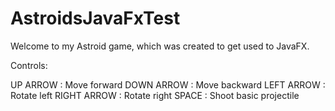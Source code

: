 # AstroidsJavaFxTest

Welcome to my Astroid game, which was created to get used to JavaFX.

Controls:

UP ARROW : Move forward
DOWN ARROW : Move backward
LEFT ARROW : Rotate left
RIGHT ARROW : Rotate right
SPACE : Shoot basic projectile
